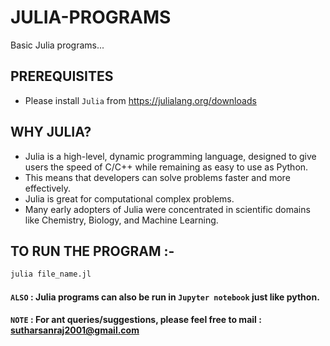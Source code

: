 # JULIA-PROGRAMS
Basic Julia programs...
## PREREQUISITES 
- Please install ```Julia``` from https://julialang.org/downloads

## WHY JULIA?
- Julia is a high-level, dynamic programming language, designed to give users the speed of C/C++ while remaining as easy to use as Python. 
- This means that developers can solve problems faster and more effectively.
- Julia is great for computational complex problems. 
- Many early adopters of Julia were concentrated in scientific domains like Chemistry, Biology, and Machine Learning.

## TO RUN THE PROGRAM :-
```bash
julia file_name.jl
```
#### ```ALSO``` : Julia programs can also be run in ```Jupyter notebook``` just like python.
#### ```NOTE``` : For ant queries/suggestions, please feel free to mail : sutharsanraj2001@gmail.com
